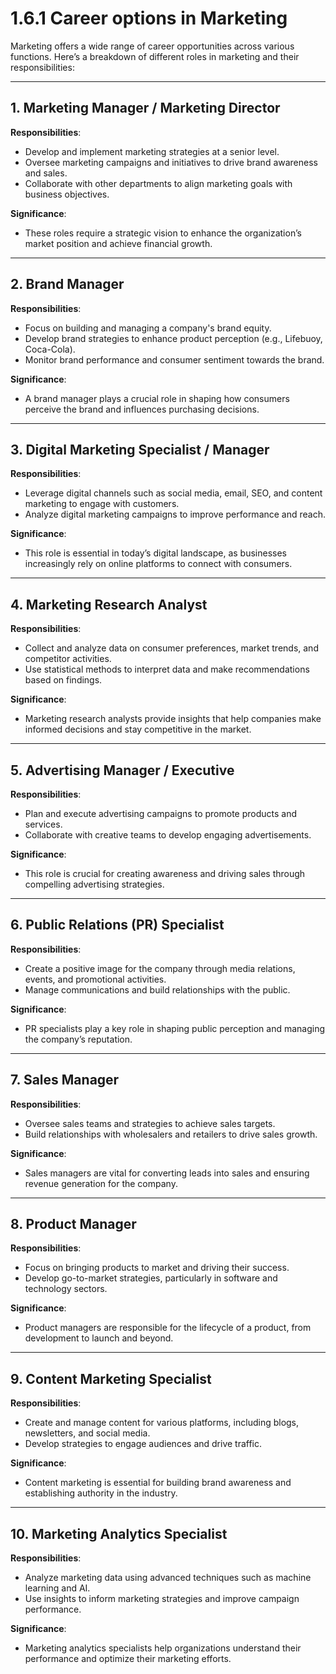 # 1.6.1 Career options in Marketing

Marketing offers a wide range of career opportunities across various functions. Here’s a breakdown of different roles in marketing and their responsibilities:

---

## 1. Marketing Manager / Marketing Director

**Responsibilities**:
- Develop and implement marketing strategies at a senior level.
- Oversee marketing campaigns and initiatives to drive brand awareness and sales.
- Collaborate with other departments to align marketing goals with business objectives.

**Significance**:
- These roles require a strategic vision to enhance the organization’s market position and achieve financial growth.

---

## 2. Brand Manager

**Responsibilities**:
- Focus on building and managing a company's brand equity.
- Develop brand strategies to enhance product perception (e.g., Lifebuoy, Coca-Cola).
- Monitor brand performance and consumer sentiment towards the brand.

**Significance**:
- A brand manager plays a crucial role in shaping how consumers perceive the brand and influences purchasing decisions.

---

## 3. Digital Marketing Specialist / Manager

**Responsibilities**:
- Leverage digital channels such as social media, email, SEO, and content marketing to engage with customers.
- Analyze digital marketing campaigns to improve performance and reach.

**Significance**:
- This role is essential in today’s digital landscape, as businesses increasingly rely on online platforms to connect with consumers.

---

## 4. Marketing Research Analyst

**Responsibilities**:
- Collect and analyze data on consumer preferences, market trends, and competitor activities.
- Use statistical methods to interpret data and make recommendations based on findings.

**Significance**:
- Marketing research analysts provide insights that help companies make informed decisions and stay competitive in the market.

---

## 5. Advertising Manager / Executive

**Responsibilities**:
- Plan and execute advertising campaigns to promote products and services.
- Collaborate with creative teams to develop engaging advertisements.

**Significance**:
- This role is crucial for creating awareness and driving sales through compelling advertising strategies.

---

## 6. Public Relations (PR) Specialist

**Responsibilities**:
- Create a positive image for the company through media relations, events, and promotional activities.
- Manage communications and build relationships with the public.

**Significance**:
- PR specialists play a key role in shaping public perception and managing the company’s reputation.

---

## 7. Sales Manager

**Responsibilities**:
- Oversee sales teams and strategies to achieve sales targets.
- Build relationships with wholesalers and retailers to drive sales growth.

**Significance**:
- Sales managers are vital for converting leads into sales and ensuring revenue generation for the company.

---

## 8. Product Manager

**Responsibilities**:
- Focus on bringing products to market and driving their success.
- Develop go-to-market strategies, particularly in software and technology sectors.

**Significance**:
- Product managers are responsible for the lifecycle of a product, from development to launch and beyond.

---

## 9. Content Marketing Specialist

**Responsibilities**:
- Create and manage content for various platforms, including blogs, newsletters, and social media.
- Develop strategies to engage audiences and drive traffic.

**Significance**:
- Content marketing is essential for building brand awareness and establishing authority in the industry.

---

## 10. Marketing Analytics Specialist

**Responsibilities**:
- Analyze marketing data using advanced techniques such as machine learning and AI.
- Use insights to inform marketing strategies and improve campaign performance.

**Significance**:
- Marketing analytics specialists help organizations understand their performance and optimize their marketing efforts.

